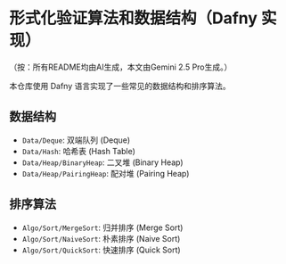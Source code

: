 # 形式化验证算法和数据结构（Dafny 实现）

（按：所有README均由AI生成，本文由Gemini 2.5 Pro生成。）

本仓库使用 Dafny 语言实现了一些常见的数据结构和排序算法。

## 数据结构

- `Data/Deque`: 双端队列 (Deque)
- `Data/Hash`: 哈希表 (Hash Table)
- `Data/Heap/BinaryHeap`: 二叉堆 (Binary Heap)
- `Data/Heap/PairingHeap`: 配对堆 (Pairing Heap)

## 排序算法

- `Algo/Sort/MergeSort`: 归并排序 (Merge Sort)
- `Algo/Sort/NaiveSort`: 朴素排序 (Naive Sort)
- `Algo/Sort/QuickSort`: 快速排序 (Quick Sort)
